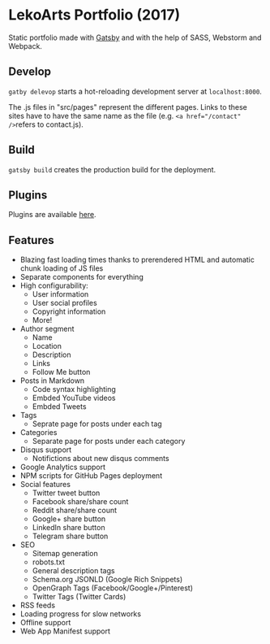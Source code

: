 # LekoArts Portfolio (2017)

Static portfolio made with [Gatsby](https://www.gatsbyjs.org/docs/) and with the help of SASS, Webstorm and Webpack.

## Develop

`gatby delevop` starts a hot-reloading development server at `localhost:8000`.

The .js files in "src/pages" represent the different pages. Links to these sites have to have the same name as the file (e.g. `<a href="/contact" />`refers to contact.js).

## Build

`gatsby build` creates the production build for the deployment.

## Plugins

Plugins are available [here](https://www.gatsbyjs.org/docs/plugins/).

## Features

* Blazing fast loading times thanks to prerendered HTML and automatic chunk loading of JS files
* Separate components for everything
* High configurability:
  * User information
  * User social profiles
  * Copyright information
  * More!
* Author segment
  * Name
  * Location
  * Description
  * Links
  * Follow Me button
* Posts in Markdown
  * Code syntax highlighting
  * Embded YouTube videos
  * Embded Tweets
* Tags
  * Seprate page for posts under each tag
* Categories
  * Separate page for posts under each category
* Disqus support
  * Notifictions about new disqus comments
* Google Analytics support
* NPM scripts for GitHub Pages deployment
* Social features
  * Twitter tweet button
  * Facebook share/share count
  * Reddit share/share count
  * Google+ share button
  * LinkedIn share button
  * Telegram share button
* SEO
  * Sitemap generation
  * robots.txt
  * General description tags
  * Schema.org JSONLD (Google Rich Snippets)
  * OpenGraph Tags (Facebook/Google+/Pinterest)
  * Twitter Tags (Twitter Cards)
* RSS feeds
* Loading progress for slow networks
* Offline support
* Web App Manifest support